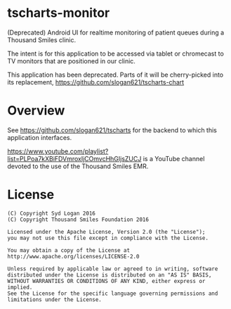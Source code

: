# tscharts-monitor

(Deprecated) Android UI for realtime monitoring of patient queues during a Thousand Smiles
clinic.

The intent is for this application to be accessed via tablet or chromecast to
TV monitors that are positioned in our clinic.

This application has been deprecated. Parts of it will be cherry-picked into its replacement, https://github.com/slogan621/tscharts-chart

# Overview

See https://github.com/slogan621/tscharts for the backend to which this
application interfaces.

https://www.youtube.com/playlist?list=PLPoa7kXBiFDVmroxIjCOmvcHhGIjsZUCJ is a YouTube channel devoted to the use of the Thousand Smiles EMR.

# License

```
(C) Copyright Syd Logan 2016
(C) Copyright Thousand Smiles Foundation 2016

Licensed under the Apache License, Version 2.0 (the "License");
you may not use this file except in compliance with the License.

You may obtain a copy of the License at
http://www.apache.org/licenses/LICENSE-2.0

Unless required by applicable law or agreed to in writing, software
distributed under the License is distributed on an "AS IS" BASIS,
WITHOUT WARRANTIES OR CONDITIONS OF ANY KIND, either express or implied.
See the License for the specific language governing permissions and
limitations under the License.


